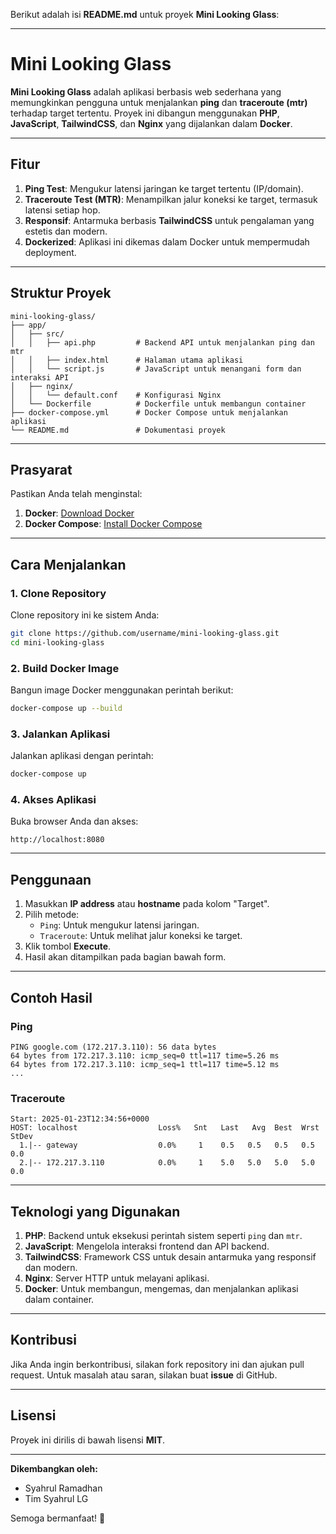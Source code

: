 Berikut adalah isi **README.md** untuk proyek **Mini Looking Glass**:

---

# **Mini Looking Glass**

**Mini Looking Glass** adalah aplikasi berbasis web sederhana yang memungkinkan pengguna untuk menjalankan **ping** dan **traceroute (mtr)** terhadap target tertentu. Proyek ini dibangun menggunakan **PHP**, **JavaScript**, **TailwindCSS**, dan **Nginx** yang dijalankan dalam **Docker**.

---

## **Fitur**
1. **Ping Test**: Mengukur latensi jaringan ke target tertentu (IP/domain).
2. **Traceroute Test (MTR)**: Menampilkan jalur koneksi ke target, termasuk latensi setiap hop.
3. **Responsif**: Antarmuka berbasis **TailwindCSS** untuk pengalaman yang estetis dan modern.
4. **Dockerized**: Aplikasi ini dikemas dalam Docker untuk mempermudah deployment.

---

## **Struktur Proyek**

```plaintext
mini-looking-glass/
├── app/
│   ├── src/
│   │   ├── api.php         # Backend API untuk menjalankan ping dan mtr
│   │   ├── index.html      # Halaman utama aplikasi
│   │   └── script.js       # JavaScript untuk menangani form dan interaksi API
│   ├── nginx/
│   │   └── default.conf    # Konfigurasi Nginx
│   └── Dockerfile          # Dockerfile untuk membangun container
├── docker-compose.yml      # Docker Compose untuk menjalankan aplikasi
└── README.md               # Dokumentasi proyek
```

---

## **Prasyarat**
Pastikan Anda telah menginstal:
1. **Docker**: [Download Docker](https://www.docker.com/get-started)
2. **Docker Compose**: [Install Docker Compose](https://docs.docker.com/compose/install/)

---

## **Cara Menjalankan**

### **1. Clone Repository**
Clone repository ini ke sistem Anda:
```bash
git clone https://github.com/username/mini-looking-glass.git
cd mini-looking-glass
```

### **2. Build Docker Image**
Bangun image Docker menggunakan perintah berikut:
```bash
docker-compose up --build
```

### **3. Jalankan Aplikasi**
Jalankan aplikasi dengan perintah:
```bash
docker-compose up
```

### **4. Akses Aplikasi**
Buka browser Anda dan akses:
```
http://localhost:8080
```

---

## **Penggunaan**

1. Masukkan **IP address** atau **hostname** pada kolom "Target".
2. Pilih metode:
   - `Ping`: Untuk mengukur latensi jaringan.
   - `Traceroute`: Untuk melihat jalur koneksi ke target.
3. Klik tombol **Execute**.
4. Hasil akan ditampilkan pada bagian bawah form.

---

## **Contoh Hasil**

### **Ping**
```plaintext
PING google.com (172.217.3.110): 56 data bytes
64 bytes from 172.217.3.110: icmp_seq=0 ttl=117 time=5.26 ms
64 bytes from 172.217.3.110: icmp_seq=1 ttl=117 time=5.12 ms
...
```

### **Traceroute**
```plaintext
Start: 2025-01-23T12:34:56+0000
HOST: localhost                  Loss%   Snt   Last   Avg  Best  Wrst StDev
  1.|-- gateway                  0.0%     1    0.5   0.5   0.5   0.5   0.0
  2.|-- 172.217.3.110            0.0%     1    5.0   5.0   5.0   5.0   0.0
```

---

## **Teknologi yang Digunakan**

1. **PHP**: Backend untuk eksekusi perintah sistem seperti `ping` dan `mtr`.
2. **JavaScript**: Mengelola interaksi frontend dan API backend.
3. **TailwindCSS**: Framework CSS untuk desain antarmuka yang responsif dan modern.
4. **Nginx**: Server HTTP untuk melayani aplikasi.
5. **Docker**: Untuk membangun, mengemas, dan menjalankan aplikasi dalam container.

---

## **Kontribusi**
Jika Anda ingin berkontribusi, silakan fork repository ini dan ajukan pull request. Untuk masalah atau saran, silakan buat **issue** di GitHub.

---

## **Lisensi**
Proyek ini dirilis di bawah lisensi **MIT**.

---

**Dikembangkan oleh:**
- Syahrul Ramadhan
- Tim Syahrul LG

Semoga bermanfaat! 🎉
